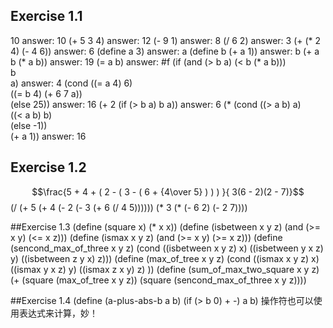 ## Exercise 1.1
10                                       answer: 10
(+ 5 3 4)                                answer: 12 
(- 9 1)                                  answer: 8
(/ 6 2)                                  answer: 3
(+ (* 2 4) (- 4 6))                      answer: 6
(define a 3)                             answer: a
(define b (+ a 1))                       answer: b
(+ a b (* a b))                          answer: 19
(= a b)                                  answer: #f
(if (and (> b a) (< b (* a b)))          
	b                                        
	a)                                   answer: 4
(cond ((= a 4) 6)                        
	((= b 4) (+ 6 7 a))                  
	(else 25))                           answer: 16
(+ 2 (if (> b a) b a))                   answer: 6
(* (cond ((> a b) a)                     
	((< a b) b)                              
	(else -1))                               
	(+ a 1))                             answer: 16
	
## Exercise 1.2
$$\frac{5 + 4 + ( 2 - ( 3 - ( 6 + {4\over 5} ) ) ) }{ 3(6 - 2)(2 - 7)}$$ 
(/ (+ 5 (+ 4 (- 2 (- 3 (+ 6 (/ 4 5)))))) (* 3 (* (- 6 2) (- 2 7))))

##Exercise 1.3
(define (square x) (* x x))
(define (isbetween x y z) (and (>= x y) (<= x z)))
(define (ismax x y z) (and (>= x y) (>= x z)))
(define (sencond_max_of_three x y z) (cond ((isbetween x y z) x) ((isbetween y x z) y) ((isbetween z y x) z)))
(define (max_of_tree x y z) (cond ((ismax x y z) x) ((ismax y x z) y) ((ismax z x y) z) ))
(define (sum_of_max_two_square x y z) (+ (square (max_of_tree x y z)) (square (sencond_max_of_three x y z))))

##Exercise 1.4
(define (a-plus-abs-b a b) (if (> b 0) + -) a b) 操作符也可以使用表达式来计算，妙！

